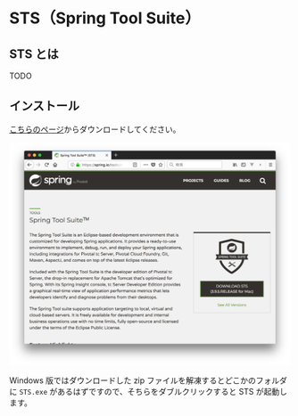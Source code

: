 # STS（Spring Tool Suite）

## STS とは

TODO

## インストール

[こちらのページ](https://spring.io/tools/sts)からダウンロードしてください。

![STSダウンロードページ](/assets/sts-homepage.png)

Windows 版ではダウンロードした zip ファイルを解凍するとどこかのフォルダに ```STS.exe``` があるはずですので、そちらをダブルクリックすると STS が起動します。
